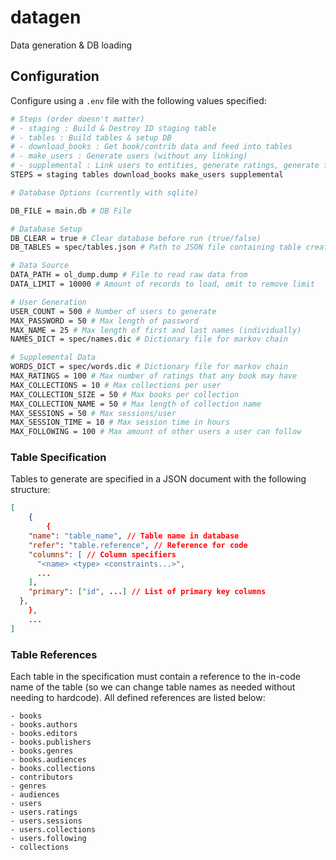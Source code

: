 # datagen
Data generation &amp; DB loading

## Configuration

Configure using a `.env` file with the following values specified:

```bash
# Steps (order doesn't matter)
# - staging : Build & Destroy ID staging table
# - tables : Build tables & setup DB
# - download_books : Get book/contrib data and feed into tables
# - make_users : Generate users (without any linking)
# - supplemental : Link users to entities, generate ratings, generate follows, generate sessions, etc
STEPS = staging tables download_books make_users supplemental

# Database Options (currently with sqlite)

DB_FILE = main.db # DB File

# Database Setup
DB_CLEAR = true # Clear database before run (true/false)
DB_TABLES = spec/tables.json # Path to JSON file containing table creation commands (see next section)

# Data Source
DATA_PATH = ol_dump.dump # File to read raw data from
DATA_LIMIT = 10000 # Amount of records to load, omit to remove limit

# User Generation
USER_COUNT = 500 # Number of users to generate
MAX_PASSWORD = 50 # Max length of password
MAX_NAME = 25 # Max length of first and last names (individually)
NAMES_DICT = spec/names.dic # Dictionary file for markov chain

# Supplemental Data
WORDS_DICT = spec/words.dic # Dictionary file for markov chain
MAX_RATINGS = 100 # Max number of ratings that any book may have
MAX_COLLECTIONS = 10 # Max collections per user
MAX_COLLECTION_SIZE = 50 # Max books per collection
MAX_COLLECTION_NAME = 50 # Max length of collection name
MAX_SESSIONS = 50 # Max sessions/user
MAX_SESSION_TIME = 10 # Max session time in hours
MAX_FOLLOWING = 100 # Max amount of other users a user can follow
```

### Table Specification

Tables to generate are specified in a JSON document with the following structure:

```json
[
    {
        {
    "name": "table_name", // Table name in database
    "refer": "table.reference", // Reference for code
    "columns": [ // Column specifiers
      "<name> <type> <constraints...>",
      ...
    ],
    "primary": ["id", ...] // List of primary key columns
  },
    },
    ...
]
```

### Table References

Each table in the specification must contain a reference to the in-code name of the table (so we can change table names as needed without needing to hardcode). All defined references are listed below:

```
- books
- books.authors
- books.editors
- books.publishers
- books.genres
- books.audiences
- books.collections
- contributors
- genres
- audiences
- users
- users.ratings
- users.sessions
- users.collections
- users.following
- collections
```
